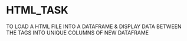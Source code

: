 # HTML_TASK
TO LOAD A HTML FILE INTO A DATAFRAME &amp; DISPLAY DATA BETWEEN THE TAGS INTO UNIQUE COLUMNS OF NEW DATAFRAME 
